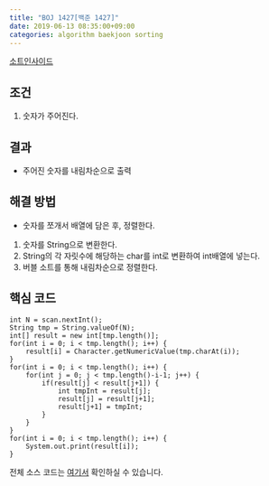 ```yaml
---
title: "BOJ 1427[백준 1427]"
date: 2019-06-13 08:35:00+09:00
categories: algorithm baekjoon sorting
---
```

[소트인사이드][url]

## 조건

1. 숫자가 주어진다.

## 결과

- 주어진 숫자를 내림차순으로 출력

## 해결 방법

- 숫자를 쪼개서 배열에 담은 후, 정렬한다.
1. 숫자를 String으로 변환한다.
2. String의 각 자릿수에 해당하는 char를 int로 변환하여 int배열에 넣는다.
3. 버블 소트를 통해 내림차순으로 정렬한다.

## 핵심 코드

```
int N = scan.nextInt();
String tmp = String.valueOf(N);
int[] result = new int[tmp.length()];
for(int i = 0; i < tmp.length(); i++) {
	result[i] = Character.getNumericValue(tmp.charAt(i));
}
for(int i = 0; i < tmp.length(); i++) {
	for(int j = 0; j < tmp.length()-i-1; j++) {
		if(result[j] < result[j+1]) {
			int tmpInt = result[j];
			result[j] = result[j+1];
			result[j+1] = tmpInt;
		}
	}
}
for(int i = 0; i < tmp.length(); i++) {
	System.out.print(result[i]);
}
```

전체 소스 코드는 [여기서][solution] 확인하실 수 있습니다.


[url]: https://www.acmicpc.net/problem/1427
[solution]: https://github.com/ParkBeomMin/Algorithm/blob/master/Backjoon/src/B_1427.java

